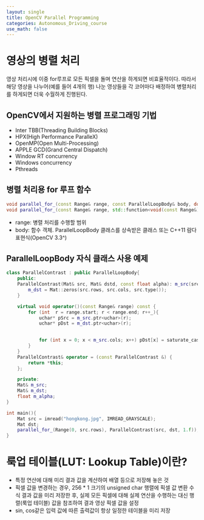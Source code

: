 ```yaml
---
layout: single
title: OpenCV Parallel Programming
categories: Autonomous_Driving_course
use_math: false
---
```


# 영상의 병렬 처리
영상 처리시에 이중 for루프로 모든 픽셀을 돌며 연산을 하게되면 비효율적이다. 따라서 해당 영상을 나누어(예를 들어 4개의 행) 나눈 영상들을 각 코어마다 배정하여 병렬처리를 하게되면 더욱 수월하게 진행된다.

## OpenCV에서 지원하는 병렬 프로그래밍 기법
* Inter TBB(Threading Building Blocks)
* HPX(High Performance ParalleX)
* OpenMP(Open Multi-Processing)
* APPLE GCD(Grand Central Dispatch)
* Window RT concurrency
* Windows concurrency
* Pthreads

## 병렬 처리용 for 루프 함수

```cpp
void parallel_for_(const Range& range, const ParallelLoopBody& body, double nstripes = -1.)
void parallel_for_(const Range& range, std::function<void(const Range&)> functor, double nstripes = -1.)
```

* range: 병렬 처리를 수행할 범위
* body: 함수 객체. ParallelLoopBody 클래스를 상속받은 클래스 또는 C++11 람다 표현식(OpenCV 3.3^)

## ParallelLoopBody 자식 클래스 사용 예제
```cpp
class ParallelContrast : public ParallelLoopBody{
    public:
    ParallelContrast(Mat& src, Mat& dstd, const float alpha): m_src(src), m_dst(dst), m_alpha(alpha) {
        m_dst = Mat::zeros(src.rows, src.cols, src.type());
    }

    virtual void operator()(const Range& range) const {
        for (int  r = range.start; r < range.end; r++_){
            uchar* pSrc = m_src.ptr<uchar>(r);
            uchar* pDst = m_dst.ptr<uchar>(r);
            

            for (int x = 0; x < m_src.cols; x++) pDst[x] = saturate_cast<uchar>((1 + m_alpha) * pSrc[x] - 128 * m_alpha);
        }
    }
    ParallelContrast& operator = (const ParallelContrast &) {
        return *this;
    };

    private:
    Mat& m_src;
    Mat& m_dst;
    float m_alpha;
}

int main(){
    Mat src = imread("hongkong.jpg", IMREAD_GRAYSCALE);
    Mat dst;
    parallel_for_(Range(0, src.rows), ParallelContrast(src, dst, 1.f));
}
```


# 룩업 테이블(LUT: Lookup Table)이란?
* 특정 연산에 대해 미리 결과 값을 계산하여 배열 등으로 저장해 놓은 것
* 픽셀 값을 변경하는 경우, 256 * 1 크기의 unsigned char 행렬에 픽셀 값 변환 수식 결과 값을 미리 저장한 후, 실제 모든 픽셀에 대해 실제 연산을 수행하는 대신 행렬(룩업 테이블) 값을 참조하여 결과 영상 픽셀 값을 설정
* sin, cos같은 입력 값에 따른 출력값이 항상 일정한 테이블을 미리 저장
